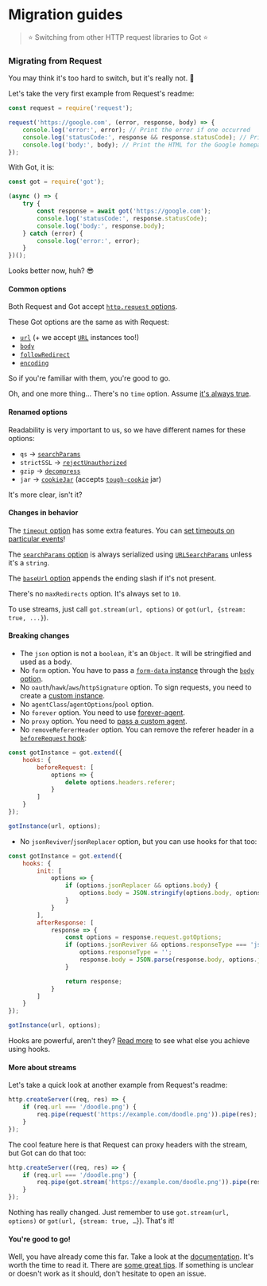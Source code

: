 # Migration guides

> :star: Switching from other HTTP request libraries to Got :star:

### Migrating from Request

You may think it's too hard to switch, but it's really not. 🦄

Let's take the very first example from Request's readme:

```js
const request = require('request');

request('https://google.com', (error, response, body) => {
	console.log('error:', error); // Print the error if one occurred
	console.log('statusCode:', response && response.statusCode); // Print the response status code if a response was received
	console.log('body:', body); // Print the HTML for the Google homepage
});
```

With Got, it is:

```js
const got = require('got');

(async () => {
	try {
		const response = await got('https://google.com');
		console.log('statusCode:', response.statusCode);
		console.log('body:', response.body);
	} catch (error) {
		console.log('error:', error);
	}
})();
```

Looks better now, huh? 😎

#### Common options

Both Request and Got accept [`http.request` options](https://nodejs.org/api/http.html#http_http_request_options_callback).

These Got options are the same as with Request:

- [`url`](https://github.com/sindresorhus/got#url) (+ we accept [`URL`](https://developer.mozilla.org/en-US/docs/Web/API/URL) instances too!)
- [`body`](https://github.com/sindresorhus/got#body)
- [`followRedirect`](https://github.com/sindresorhus/got#followRedirect)
- [`encoding`](https://github.com/sindresorhus/got#encoding)

So if you're familiar with them, you're good to go.

Oh, and one more thing... There's no `time` option. Assume [it's always true](https://github.com/sindresorhus/got#timings).

#### Renamed options

Readability is very important to us, so we have different names for these options:

- `qs` → [`searchParams`](https://github.com/sindresorhus/got#searchParams)
- `strictSSL` → [`rejectUnauthorized`](https://github.com/sindresorhus/got#rejectUnauthorized)
- `gzip` → [`decompress`](https://github.com/sindresorhus/got#decompress)
- `jar` → [`cookieJar`](https://github.com/sindresorhus/got#cookiejar) (accepts [`tough-cookie`](https://github.com/salesforce/tough-cookie) jar)

It's more clear, isn't it?

#### Changes in behavior

The [`timeout` option](https://github.com/sindresorhus/got#timeout) has some extra features. You can [set timeouts on particular events](readme.md#timeout)!

The [`searchParams` option](https://github.com/sindresorhus/got#searchParams) is always serialized using [`URLSearchParams`](https://developer.mozilla.org/en-US/docs/Web/API/URLSearchParams) unless it's a `string`.

The [`baseUrl` option](https://github.com/sindresorhus/got#baseurl) appends the ending slash if it's not present.

There's no `maxRedirects` option. It's always set to `10`.

To use streams, just call `got.stream(url, options)` or `got(url, {stream: true, ...}`).

#### Breaking changes

- The `json` option is not a `boolean`, it's an `Object`. It will be stringified and used as a body.
- No `form` option. You have to pass a [`form-data` instance](https://github.com/form-data/form-data) through the [`body` option](https://github.com/sindresorhus/got#body).
- No `oauth`/`hawk`/`aws`/`httpSignature` option. To sign requests, you need to create a [custom instance](advanced-creation.md#signing-requests).
- No `agentClass`/`agentOptions`/`pool` option.
- No `forever` option. You need to use [forever-agent](https://github.com/request/forever-agent).
- No `proxy` option. You need to [pass a custom agent](readme.md#proxies).
- No `removeRefererHeader` option. You can remove the referer header in a [`beforeRequest` hook](https://github.com/sindresorhus/got#hooksbeforeRequest):

```js
const gotInstance = got.extend({
	hooks: {
		beforeRequest: [
			options => {
				delete options.headers.referer;
			}
		]
	}
});

gotInstance(url, options);
```

- No `jsonReviver`/`jsonReplacer` option, but you can use hooks for that too:

```js
const gotInstance = got.extend({
	hooks: {
		init: [
			options => {
				if (options.jsonReplacer && options.body) {
					options.body = JSON.stringify(options.body, options.jsonReplacer);
				}
			}
		],
		afterResponse: [
			response => {
				const options = response.request.gotOptions;
				if (options.jsonReviver && options.responseType === 'json') {
					options.responseType = '';
					response.body = JSON.parse(response.body, options.jsonReviver);
				}

				return response;
			}
		]
	}
});

gotInstance(url, options);
```

Hooks are powerful, aren't they? [Read more](readme.md#hooks) to see what else you achieve using hooks.

#### More about streams

Let's take a quick look at another example from Request's readme:

```js
http.createServer((req, res) => {
	if (req.url === '/doodle.png') {
		req.pipe(request('https://example.com/doodle.png')).pipe(res);
	}
});
```

The cool feature here is that Request can proxy headers with the stream, but Got can do that too:

```js
http.createServer((req, res) => {
	if (req.url === '/doodle.png') {
		req.pipe(got.stream('https://example.com/doodle.png')).pipe(res);
	}
});
```

Nothing has really changed. Just remember to use `got.stream(url, options)` or `got(url, {stream: true, …`}). That's it!

#### You're good to go!

Well, you have already come this far. Take a look at the [documentation](readme.md#highlights). It's worth the time to read it. There are [some great tips](readme.md#aborting-the-request). If something is unclear or doesn't work as it should, don't hesitate to open an issue.
